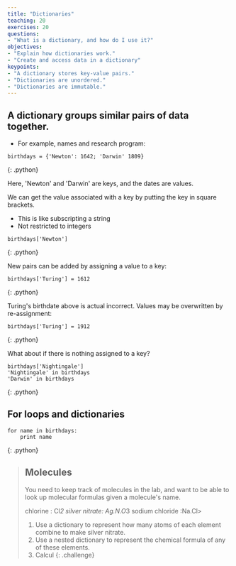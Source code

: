 ```yaml
---
title: "Dictionaries"
teaching: 20
exercises: 20
questions:
- "What is a dictionary, and how do I use it?"
objectives:
- "Explain how dictionaries work."
- "Create and access data in a dictionary"
keypoints:
- "A dictionary stores key-value pairs."
- "Dictionaries are unordered."
- "Dictionaries are immutable."
---
```


## A dictionary groups similar pairs of data together.

* For example, names and research program:

~~~
birthdays = {'Newton': 1642; 'Darwin' 1809}

~~~
{: .python}

Here, 'Newton' and 'Darwin' are keys, and the dates are values.

We can get the value associated with a key by putting the key in square brackets.
* This is like subscripting a string
* Not restricted to integers

~~~
birthdays['Newton']
~~~
{: .python}

New pairs can be added by assigning a value to a key:

~~~
birthdays['Turing'] = 1612
~~~
{: .python}

Turing's birthdate above is actual incorrect. Values may be overwritten by re-assignment:

~~~
birthdays['Turing'] = 1912
~~~
{: .python}

What about if there is nothing assigned to a key?

~~~
birthdays['Nightingale']
'Nightingale' in birthdays
'Darwin' in birthdays
~~~
{: .python}


## For loops and dictionaries

~~~
for name in birthdays:
    print name
~~~
{: .python}

> ## Molecules
> You need to keep track of molecules in the lab, and want to be
> able to look up molecular formulas given a molecule's name. 
> 
> chlorine : Cl*2
> silver nitrate: Ag.N.O*3
> sodium chloride :Na.Cl> 
>
>1. Use a dictionary to represent how many atoms of each element combine to make silver nitrate.
>2. Use a nested dictionary to represent the chemical formula of any of these elements.
>3. Calcul
{: .challenge}

